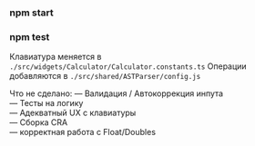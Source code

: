### npm start
### npm test

Клавиатура меняется в ```./src/widgets/Calculator/Calculator.constants.ts```
Операции добавляются в ```./src/shared/ASTParser/config.js```

Что не сделано:
— Валидация / Автокоррекция инпута  
— Тесты на логику  
— Адекватный UX с клавиатуры  
— Сборка CRA  
— корректная работа с Float/Doubles